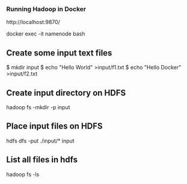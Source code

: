 ### Running Hadoop in Docker

http://localhost:9870/

docker exec -it namenode bash


## Create some input text files
$ mkdir input
$ echo "Hello World" >input/f1.txt
$ echo "Hello Docker" >input/f2.txt

## Create input directory on HDFS
hadoop fs -mkdir -p input

## Place input files on HDFS
hdfs dfs -put ./input/* input

## List all files in hdfs
hadoop fs -ls